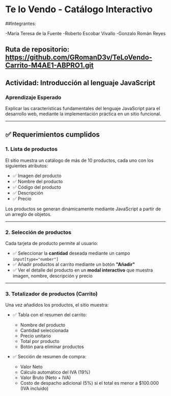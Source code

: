 # Te lo Vendo - Catálogo Interactivo

##Integrantes:

-María Teresa de la Fuente
-Roberto Escobar Vivallo
-Gonzalo Román Reyes

## Ruta de repositorio: https://github.com/GRomanD3v/TeLoVendo-Carrito-M4AE1-ABPRO1.git

## Actividad: Introducción al lenguaje JavaScript

###  Aprendizaje Esperado
Explicar las características fundamentales del lenguaje JavaScript para el desarrollo web, mediante la implementación práctica en un sitio funcional.

---

## ✅ Requerimientos cumplidos

### 1. Lista de productos
El sitio muestra un catálogo de más de 10 productos, cada uno con los siguientes atributos:

- ✅ Imagen del producto  
- ✅ Nombre del producto  
- ✅ Código del producto  
- ✅ Descripción  
- ✅ Precio

Los productos se generan dinámicamente mediante JavaScript a partir de un arreglo de objetos.

---

### 2. Selección de productos

Cada tarjeta de producto permite al usuario:

- ✅ Seleccionar la **cantidad** deseada mediante un campo `input[type="number"]`
- ✅ Añadir productos al carrito mediante un botón **"Añadir"**
- ✅ Ver el detalle del producto en un **modal interactivo** que muestra imagen, nombre, descripción y precio

---

### 3. Totalizador de productos (Carrito)

Una vez añadidos los productos, el sitio muestra:

- ✅ Tabla con el resumen del carrito:
  - Nombre del producto
  - Cantidad seleccionada
  - Precio unitario
  - Total por producto
  - Botón para eliminar productos

- ✅ Sección de resumen de compra:
  - Valor Neto
  - Cálculo automático del IVA (19%)
  - Valor Bruto (Neto + IVA)
  - Costo de despacho adicional (5%) si el total es menor a $100.000 (IVA incluido)


